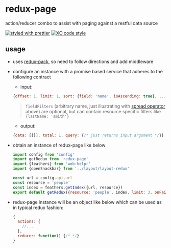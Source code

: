 # redux-page

action/reducer combo to assist with paging against a restful data source

[![styled with prettier](https://img.shields.io/badge/styled_with-prettier-ff69b4.svg)](https://github.com/prettier/prettier)
[![XO code style](https://img.shields.io/badge/code_style-XO-5ed9c7.svg)](https://github.com/sindresorhus/xo)

## usage

- uses [redux-pack](https://github.com/lelandrichardson/redux-pack), so need to follow directions and add middleware

- configure an instance with a promise based service that adheres to the following contract
    - input:
    ```js
    {offset: 1, limit: 1, sort: {field: 'name', isAscending: true}, ...fieldFilters}
    ```
    > `fieldFilters` (arbitrary name, just illustrating with [spread operator](https://developer.mozilla.org/en-US/docs/Web/JavaScript/Reference/Operators/Spread_operator#Spread_in_object_literals) above) are optional, but can contain resource specific filters like `{lastName: 'smith'}`
    - output:
    ```js
    {data: [{}], total: 1, query: {/* just returns input argument */}}
    ```

- obtain an instance of redux-page like below
    ```js
    import config from 'config'
    import getRedux from 'redux-page'
    import {feathers} from 'web-helpr'
    import {openSnackbar} from '../layout/layout-redux'

    const url = config.api.url
    const resource = 'people'
    const index = feathers.getIndex({url, resource})
    export default getRedux({resource: 'people', index, limit: 3, onFailure: openSnackbar})
    ```

- redux-page instance will be an object like below which can be used as in typical redux fashion:
    ```js
    {
      actions: {
        //...
      },
      reducer: function() {/* */}
    }
    ```
